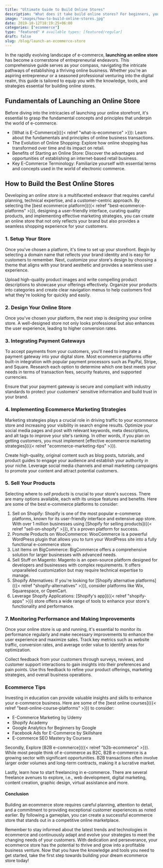 ```yaml
---
title: "Ultimate Guide to Build Online Stores"
description: "What does it take build online stores? For beginners, you must find a market, create a brand, and find hosting to start."
image: "images/how-to-build-online-stores.jpg"
date: 2019-10-12T18:19:25+06:00
categories: ["ecommerce"]
type: "featured" # available types: [featured/regular]
draft: false
slug: /blog/launch-an-ecommerce-store
---
```


In the rapidly evolving landscape of e-commerce, **launching an online store** has become a cornerstone of entrepreneurial endeavors. This comprehensive guide serves as your compass, navigating the intricate pathways of establishing a thriving online business. Whether you're an aspiring entrepreneur or a seasoned professional venturing into the digital realm, this guide is tailored to equip you with the knowledge, tools, and strategies essential for building online stores.

## Fundamentals of Launching an Online Store

Before diving into the intricacies of launching your online storefront, it's essential to grasp the fundamental concepts and principles that underpin the world of e-commerce.

* [What is E-Commerce]({{< relref "what-is-ecommerce" >}}): Learn about the fundamentals and principles of online business transactions.
* The Evolution of Online Shopping: Explore how online shopping has transformed over time and its impact on retail.
* Benefits of Starting an Online Store: Discover the advantages and opportunities of establishing an internet-based retail business.
* Key E-Commerce Terminology: Familiarize yourself with essential terms and concepts used in the world of electronic commerce.

## How to Build the Best Online Stores

Developing an *online store* is a multifaceted endeavor that requires careful planning, technical expertise, and a customer-centric approach. By selecting the [best ecommerce platform]({{< relref "best-ecommerce-platforms" >}}), designing a user-friendly interface, curating quality products, and implementing effective marketing strategies, you can create an online store that not only reflects your brand but also provides a seamless shopping experience for your customers.

### 1. Setup Your Store

Once you've chosen a platform, it's time to set up your storefront. Begin by selecting a domain name that reflects your brand identity and is easy for customers to remember. Next, customize your store's design by choosing a theme that aligns with your brand aesthetic and provides a seamless user experience.

Upload high-quality product images and write compelling product descriptions to showcase your offerings effectively. Organize your products into categories and create clear navigation menus to help customers find what they're looking for quickly and easily.

### 2. Design Your Online Store

Once you've chosen your platform, the next step is designing your online store. A well-designed store not only looks professional but also enhances the user experience, leading to higher conversion rates.

### 3. Integrating Payment Gateways

To accept payments from your customers, you'll need to integrate a payment gateway into your digital store. Most ecommerce platforms offer built-in integration with popular payment processors such as PayPal, Stripe, and Square. Research each option to determine which one best meets your needs in terms of transaction fees, security features, and supported currencies.

Ensure that your payment gateway is secure and compliant with industry standards to protect your customers' sensitive information and build trust in your brand.

### 4. Implementing Ecommerce Marketing Strategies

Marketing strategies plays a crucial role in driving traffic to your ecommerce store and increasing your visibility in search engine results. Optimize your social media pages and post with relevant keywords, meta descriptions, and alt tags to improve your site's ranking. In other words, if you plan on getting customers, you must implement [effective ecommerce marketing strategies]({{< relref "ecommerce-marketing-tips" >}}).

Create high-quality, original content such as blog posts, tutorials, and product guides to engage your audience and establish your authority in your niche. Leverage social media channels and email marketing campaigns to promote your content and attract potential customers.

### 5. Sell Your Products

Selecting where to *sell products* is crucial to your store's success. There are many options available, each with its unique features and benefits. Here are some of the best e-commerce platforms to consider:

1. Sell on Shopify: Shopify is one of the most popular e-commerce platforms, known for its user-friendly interface and extensive app store. With over 1 million businesses using [Shopify for selling products]({{< relref "sell-on-shopify" >}}), it's a proven platform for success.
2. Promote Products on WooCommerce: WooCommerce is a powerful WordPress plugin that allows you to turn your WordPress site into a fully functional e-commerce store.
3. List Items on BigCommerce: BigCommerce offers a comprehensive solution for larger businesses with advanced needs.
4. Sell Stuff on Magento: Magento is an open-source platform designed for developers and businesses with complex requirements. It offers unparalleled customization but may require technical expertise to manage.
5. Shopify Alternatives: If you're looking for [Shopify alternative platforms]({{< relref "shopify-alternatives" >}}), consider platforms like Wix, Squarespace, or OpenCart.
6. Leverage Shopify Applications: [Shopify's app]({{< relref "shopify-apps" >}}) store offers a wide range of tools to enhance your store's functionality and performance.

### 7. Monitoring Performance and Making Improvements

Once your online store is up and running, it's essential to monitor its performance regularly and make necessary improvements to enhance the user experience and maximize sales. Track key metrics such as website traffic, conversion rates, and average order value to identify areas for optimization.

Collect feedback from your customers through surveys, reviews, and customer support interactions to gain insights into their preferences and pain points. Use this feedback to refine your product offerings, marketing strategies, and overall business operations.

### Ecommerce Tips

Investing in education can provide valuable insights and skills to enhance your e-commerce business. Here are some of the [best online courses]({{< relref "best-online-course-platforms" >}}) to consider:

* E-Commerce Marketing by Udemy
* Shopify Academy
* Google Analytics for Beginners by Google
* Facebook Ads for E-Commerce by Skillshare
* E-commerce SEO Mastery by Coursera

Secondly, Explore [B2B e-commerce]({{< relref "b2b-ecommerce" >}}). While most people think of e-commerce as B2C, B2B e-commerce is a growing sector with significant opportunities. B2B transactions often involve larger order volumes and long-term contracts, making it a lucrative market.

Lastly, learn how to start freelancing in e-commerce. There are several freelance avenues to explore, i.e., web development, digital marketing, content creation, graphic design, virtual assistance and more.

#### Conclusion

Building an ecommerce store requires careful planning, attention to detail, and a commitment to providing exceptional customer experiences as noted earlier. By following a gameplan, you can create a successful ecommerce store that stands out in a competitive online marketplace.

Remember to stay informed about the latest trends and technologies in ecommerce and continuously adapt and evolve your strategies to meet the changing needs of your customers. With dedication and perseverance, your ecommerce store has the potential to thrive and grow into a profitable business venture. Now that you have the knowledge and tools you need to get started, take the first step towards building your dream ecommerce store today!
